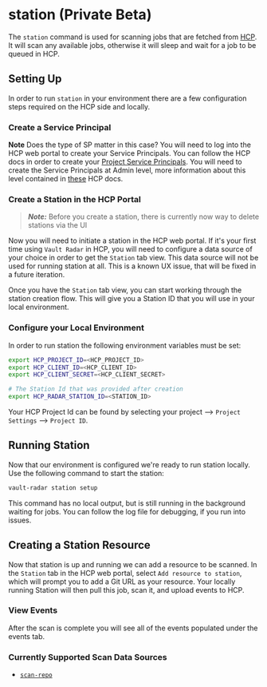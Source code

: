 # station (Private Beta)
The `station` command is used for scanning jobs that are fetched from [HCP](https://portal.cloud.hashicorp.com/). It will scan any available jobs, otherwise it will sleep and wait for a job to be queued in HCP.

## Setting Up
In order to run `station` in your environment there are a few configuration steps required on the HCP side and locally.

### Create a Service Principal
**Note** Does the type of SP matter in this case?
You will need to log into the HCP web portal to create your Service Principals. You can follow the HCP docs in order to create your [Project Service Principals](https://developer.hashicorp.com/hcp/docs/hcp/admin/iam/service-principals#project-level-service-principals-1). You will need to create the Service Principals at Admin level, more information about this level contained in [these](https://developer.hashicorp.com/hcp/docs/hcp/admin/iam/users#project-role) HCP docs.


### Create a Station in the HCP Portal
> ***Note:*** Before you create a station, there is currently now way to delete stations via the UI

Now you will need to initiate a station in the HCP web portal. If it's your first time using `Vault Radar` in HCP, you will need to configure a data source of your choice in order to get the `Station` tab view. This data source will not be used for running station at all. This is a known UX issue, that will be fixed in a future iteration. 

Once you have the `Station` tab view, you can start working through the station creation flow. This will give you a Station ID that you will use in your local environment.

### Configure your Local Environment
In order to run station the following environment variables must be set:

```bash
export HCP_PROJECT_ID=<HCP_PROJECT_ID>
export HCP_CLIENT_ID=<HCP_CLIENT_ID>
export HCP_CLIENT_SECRET=<HCP_CLIENT_SECRET>

# The Station Id that was provided after creation
export HCP_RADAR_STATION_ID=<STATION_ID>
```

Your HCP Project Id can be found by selecting your project --> `Project Settings` --> `Project ID`.

## Running Station
Now that our environment is configured we're ready to run station locally. Use the following command to start the station:

```bash
vault-radar station setup
```

This command has no local output, but is still running in the background waiting for jobs. You can follow the log file for debugging, if you run into issues.

## Creating a Station Resource
Now that station is up and running we can add a resource to be scanned. In the `Station` tab in the HCP web portal, select `Add resource to station`, which will prompt you to add a Git URL as your resource. Your locally running Station will then pull this job, scan it, and upload events to HCP. 

### View Events
After the scan is complete you will see all of the events populated under the events tab. 

### Currently Supported Scan Data Sources
* [`scan-repo`](git.md)
